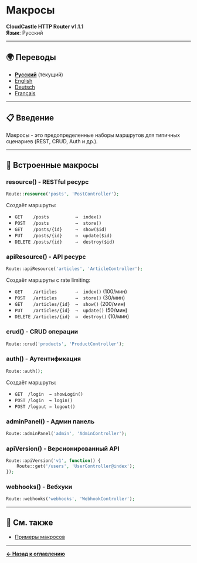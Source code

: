 # Макросы

**CloudCastle HTTP Router v1.1.1**  
**Язык**: Русский

---

## 🌍 Переводы

- **[Русский](macros.md)** (текущий)
- [English](../../en/documentation/macros.md)
- [Deutsch](../../de/documentation/macros.md)
- [Français](../../fr/documentation/macros.md)

---

## 📋 Введение

Макросы - это предопределенные наборы маршрутов для типичных сценариев (REST, CRUD, Auth и др.).

---

## 🎯 Встроенные макросы

### resource() - RESTful ресурс

```php
Route::resource('posts', 'PostController');
```

Создаёт маршруты:
- `GET    /posts          →  index()`
- `POST   /posts          →  store()`
- `GET    /posts/{id}     →  show($id)`
- `PUT    /posts/{id}     →  update($id)`
- `DELETE /posts/{id}     →  destroy($id)`

### apiResource() - API ресурс

```php
Route::apiResource('articles', 'ArticleController');
```

Создаёт маршруты с rate limiting:
- `GET    /articles       →  index()` (100/мин)
- `POST   /articles       →  store()` (30/мин)
- `GET    /articles/{id}  →  show()` (200/мин)
- `PUT    /articles/{id}  →  update()` (50/мин)
- `DELETE /articles/{id}  →  destroy()` (10/мин)

### crud() - CRUD операции

```php
Route::crud('products', 'ProductController');
```

### auth() - Аутентификация

```php
Route::auth();
```

Создаёт маршруты:
- `GET  /login  → showLogin()`
- `POST /login  → login()`
- `POST /logout → logout()`

### adminPanel() - Админ панель

```php
Route::adminPanel('admin', 'AdminController');
```

### apiVersion() - Версионированный API

```php
Route::apiVersion('v1', function() {
    Route::get('/users', 'UserController@index');
});
```

### webhooks() - Вебхуки

```php
Route::webhooks('webhooks', 'WebhookController');
```

---

## 🔗 См. также

- [Примеры макросов](../../../examples/macros-usage.php)

---

**[← Назад к оглавлению](README.md)**

